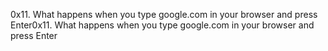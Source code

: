 0x11. What happens when you type google.com in your browser and press Enter0x11. What happens when you type google.com in your browser and press Enter
